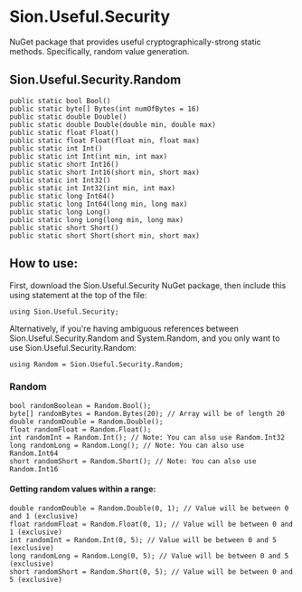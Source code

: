 # Sion.Useful.Security

NuGet package that provides useful cryptographically-strong static methods. Specifically, random value generation.

## Sion.Useful.Security.Random

```
public static bool Bool()
public static byte[] Bytes(int numOfBytes = 16)
public static double Double()
public static double Double(double min, double max)
public static float Float()
public static float Float(float min, float max)
public static int Int()
public static int Int(int min, int max)
public static short Int16()
public static short Int16(short min, short max)
public static int Int32()
public static int Int32(int min, int max)
public static long Int64()
public static long Int64(long min, long max)
public static long Long()
public static long Long(long min, long max)
public static short Short()
public static short Short(short min, short max)
```

## How to use:

First, download the Sion.Useful.Security NuGet package, then include this using statement at the top of the file:

```
using Sion.Useful.Security;
```

Alternatively, if you're having ambiguous references between Sion.Useful.Security.Random and System.Random, and you only want to use Sion.Useful.Security.Random:

```
using Random = Sion.Useful.Security.Random;
```

### Random

```
bool randomBoolean = Random.Bool();
byte[] randomBytes = Random.Bytes(20); // Array will be of length 20
double randomDouble = Random.Double();
float randomFloat = Random.Float();
int randomInt = Random.Int(); // Note: You can also use Random.Int32
long randomLong = Random.Long(); // Note: You can also use Random.Int64
short randomShort = Random.Short(); // Note: You can also use Random.Int16
```

#### Getting random values within a range:

```
double randomDouble = Random.Double(0, 1); // Value will be between 0 and 1 (exclusive)
float randomFloat = Random.Float(0, 1); // Value will be between 0 and 1 (exclusive)
int randomInt = Random.Int(0, 5); // Value will be between 0 and 5 (exclusive)
long randomLong = Random.Long(0, 5); // Value will be between 0 and 5 (exclusive)
short randomShort = Random.Short(0, 5); // Value will be between 0 and 5 (exclusive)
```
